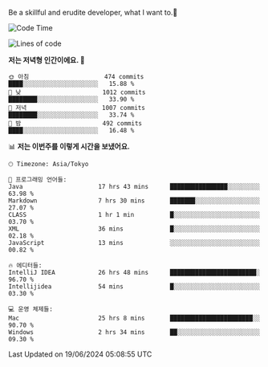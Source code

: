 Be a skillful and erudite developer, what I want to.👶

<!--START_SECTION:waka-->
![Code Time](http://img.shields.io/badge/Code%20Time-903%20hrs%2028%20mins-blue)

![Lines of code](https://img.shields.io/badge/%EC%A0%80%EB%8A%94%20%EC%97%AC%ED%83%9C%EA%B9%8C%EC%A7%80%20-2.3%20million%20%EC%A4%84%EC%9D%98%20%EC%BD%94%EB%93%9C%EB%A5%BC%20%EC%9E%91%EC%84%B1%ED%96%88%EC%96%B4%EC%9A%94.-blue)

**저는 저녁형 인간이에요. 🦉** 

```text
🌞 아침                     474 commits         ████░░░░░░░░░░░░░░░░░░░░░   15.88 % 
🌆 낮　                     1012 commits        ████████░░░░░░░░░░░░░░░░░   33.90 % 
🌃 저녁                     1007 commits        ████████░░░░░░░░░░░░░░░░░   33.74 % 
🌙 밤　                     492 commits         ████░░░░░░░░░░░░░░░░░░░░░   16.48 % 
```


📊 **저는 이번주를 이렇게 시간을 보냈어요.** 

```text
🕑︎ Timezone: Asia/Tokyo

💬 프로그래밍 언어들: 
Java                     17 hrs 43 mins      ████████████████░░░░░░░░░   63.98 % 
Markdown                 7 hrs 30 mins       ███████░░░░░░░░░░░░░░░░░░   27.07 % 
CLASS                    1 hr 1 min          █░░░░░░░░░░░░░░░░░░░░░░░░   03.70 % 
XML                      36 mins             █░░░░░░░░░░░░░░░░░░░░░░░░   02.18 % 
JavaScript               13 mins             ░░░░░░░░░░░░░░░░░░░░░░░░░   00.82 % 

🔥 에디터들: 
IntelliJ IDEA            26 hrs 48 mins      ████████████████████████░   96.70 % 
Intellijidea             54 mins             █░░░░░░░░░░░░░░░░░░░░░░░░   03.30 % 

💻 운영 체제들: 
Mac                      25 hrs 8 mins       ███████████████████████░░   90.70 % 
Windows                  2 hrs 34 mins       ██░░░░░░░░░░░░░░░░░░░░░░░   09.30 % 
```


 Last Updated on 19/06/2024 05:08:55 UTC
<!--END_SECTION:waka-->
